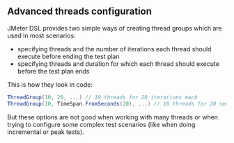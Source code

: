 ## Advanced threads configuration

JMeter DSL provides two simple ways of creating thread groups which are used in most scenarios:

* specifying threads and the number of iterations each thread should execute before ending the test plan
* specifying threads and duration for which each thread should execute before the test plan ends

This is how they look in code:

```cs
ThreadGroup(10, 20, ...) // 10 threads for 20 iterations each
ThreadGroup(10, TimeSpan.FromSeconds(20), ...) // 10 threads for 20 seconds each
```

But these options are not good when working with many threads or when trying to configure some complex test scenarios (like when doing incremental or peak tests).

<!-- @include: ramps-and-holds.md -->
